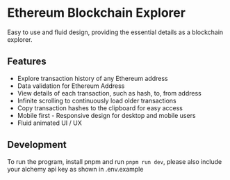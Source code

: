 # Ethereum Blockchain Explorer

Easy to use and fluid design, providing the essential details as a blockchain explorer.

## Features

- Explore transaction history of any Ethereum address
- Data validation for Ethereum Address
- View details of each transaction, such as hash, to, from address
- Infinite scrolling to continuously load older transactions
- Copy transaction hashes to the clipboard for easy access
- Mobile first - Responsive design for desktop and mobile users
- Fluid animated UI / UX

## Development
To run the program, install pnpm and run `pnpm run dev`, please also include your alchemy api key as shown in .env.example
